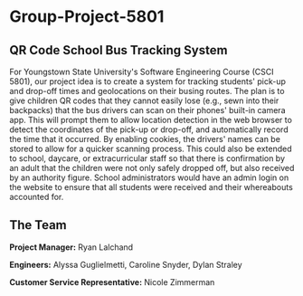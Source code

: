 # Group-Project-5801
## QR Code School Bus Tracking System
For Youngstown State University's Software Engineering Course (CSCI 5801), our project idea is to create a system for tracking students' pick-up and drop-off times and geolocations on their busing routes. The plan is to give children QR codes that they cannot easily lose (e.g., sewn into their backpacks) that the bus drivers can scan on their phones' built-in camera app. This will prompt them to allow location detection in the web browser to detect the coordinates of the pick-up or drop-off, and automatically record the time that it occurred. By enabling cookies, the drivers' names can be stored to allow for a quicker scanning process. This could also be extended to school, daycare, or extracurricular staff so that there is confirmation by an adult that the children were not only safely dropped off, but also received by an authority figure. School administrators would have an admin login on the website to ensure that all students were received and their whereabouts accounted for. 

## The Team
**Project Manager:** Ryan Lalchand

**Engineers:** Alyssa Guglielmetti, Caroline Snyder, Dylan Straley

**Customer Service Representative:** Nicole Zimmerman
